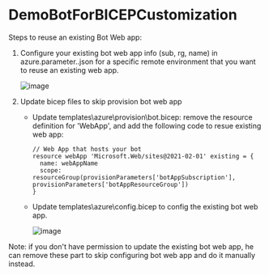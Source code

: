 # DemoBotForBICEPCustomization

Steps to reuse an existing Bot Web app:
1. Configure your existing bot web app info (sub, rg, name) in azure.parameter.<env>.json for a specific remote environment that you want to reuse an existing web app. 
	    
    ![image](https://user-images.githubusercontent.com/10163840/171567754-71590078-ea42-4ce4-a863-a1fa28d9a652.png)

1. Update bicep files to skip provision bot web app
    * Update templates\azure\provision\bot.bicep: remove the resource definition for 'WebApp', and add the following code to resue existing web app:
        ```
        // Web App that hosts your bot
        resource webApp 'Microsoft.Web/sites@2021-02-01' existing = {
          name: webAppName
          scope: resourceGroup(provisionParameters['botAppSubscription'], provisionParameters['botAppResourceGroup'])
        }
        ```
    * Update templates\azure\config.bicep to config the existing bot web app.

		![image](https://user-images.githubusercontent.com/10163840/171568474-16143003-28bd-48dd-8c77-09d948e4c521.png)

Note: if you don't have permission to update the existing bot web app, he can remove these part to skip configuring bot web app and do it manually instead.
